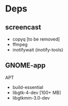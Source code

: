 
# Deps

## screencast
- copyq [to be removed]
- ffmpeg 
- inotifywait (inotify-tools)

## GNOME-app
APT
- build-essential
- libgtk-4-dev [100+ MB]
- libgtkmm-3.0-dev